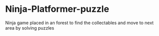 # Ninja-Platformer-puzzle
Ninja game placed in an forest to find the collectables and move to next area by solving puzzles

